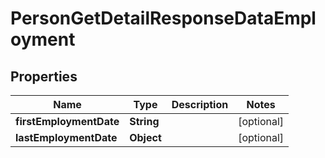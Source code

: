 

# PersonGetDetailResponseDataEmployment


## Properties

| Name | Type | Description | Notes |
|------------ | ------------- | ------------- | -------------|
|**firstEmploymentDate** | **String** |  |  [optional] |
|**lastEmploymentDate** | **Object** |  |  [optional] |



